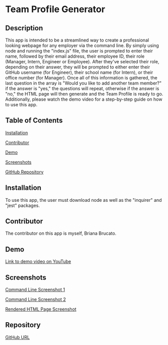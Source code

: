 # Team Profile Generator

## Description
This app is intended to be a streamlined way to create a professional looking webpage for any employer via the command line. By simply using node and running the "index.js" file, the user is prompted to enter their name, followed by their email address, their employee ID, their role (Manager, Intern, Engineer or Employee). After they've selected their role, depending on their answer, they will be prompted to either enter their GitHub username (for Engineer), their school name (for Intern), or their office number (for Manager). Once all of this information is gathered, the last question in the array is "Would you like to add another team member?" if the answer is "yes," the questions will repeat, otherwise if the answer is "no," the HTML page will then generate and the Team Profile is ready to go. Additionally, please watch the demo video for a step-by-step guide on how to use this app.

## Table of Contents
[Installation](#installation)

[Contributor](#contributor)

[Demo](#demo)

[Screenshots](#screenshots)

[GitHub Repository](#repository)

## Installation
To use this app, the user must download node as well as the "inquirer" and "jest" packages.

## Contributor
The contributor on this app is myself, Briana Brucato.

## Demo
[Link to demo video on YouTube](https://youtu.be/j4qy9BNHi_I)

## Screenshots
[Command Line Screenshot 1](./assets/cli1.png)

[Command Line Screenshot 2](./assets/cli2.png)

[Rendered HTML Page Screenshot](./assets/teampage.png)

## Repository
[GitHub URL](https://github.com/bebrucato/team-profile-generator)

